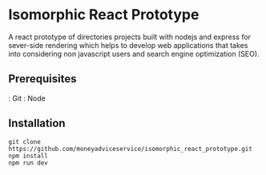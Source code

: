 # Isomorphic React Prototype

A react prototype of directories projects built with nodejs and express for sever-side rendering which helps to develop web applications that takes into considering non javascript users and search engine optimization (SEO). 

## Prerequisites

: Git
: Node

## Installation

    git clone https://github.com/moneyadviceservice/isomorphic_react_prototype.git
    npm install
    npm run dev